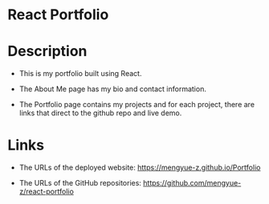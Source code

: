 # React Portfolio

# Description
* This is my portfolio built using React.

* The About Me page has my bio and contact information. 

* The Portfolio page contains my projects and for each project, there are links that direct to the github repo and live demo.

# Links

* The URLs of the deployed website: https://mengyue-z.github.io/Portfolio

* The URLs of the GitHub repositories: https://github.com/mengyue-z/react-portfolio
